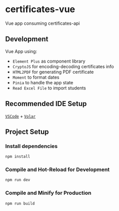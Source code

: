# certificates-vue

Vue app consuming certificates-api

## Development

Vue App using:

- `Element Plus` as component library
- `CryptoJS` for encoding-decoding certificates info
- `HTML2PDF` for generating PDF certificate
- `Moment` to format dates
- `Pinia` to handle the app state
- `Read Excel File` to import students

## Recommended IDE Setup

[`VSCode`](https://code.visualstudio.com/) + [`Volar`](https://marketplace.visualstudio.com/items?itemName=Vue.volar)

## Project Setup

### Install dependencies

```sh
npm install
```

### Compile and Hot-Reload for Development

```sh
npm run dev
```

### Compile and Minify for Production

```sh
npm run build
```
